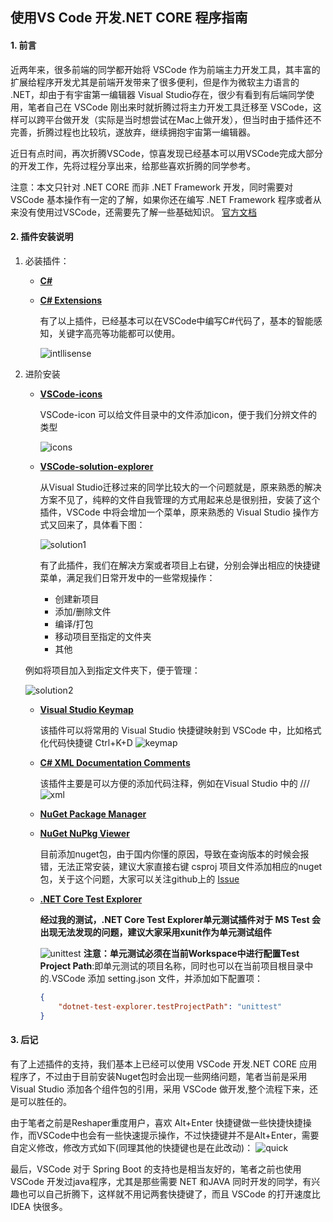 ## 使用VS Code 开发.NET CORE 程序指南

#### 1. 前言
近两年来，很多前端的同学都开始将 VSCode 作为前端主力开发工具，其丰富的扩展给程序开发尤其是前端开发带来了很多便利，但是作为微软主力语言的 .NET，却由于有宇宙第一编辑器 Visual Studio存在，很少有看到有后端同学使用，笔者自己在 VSCode 刚出来时就折腾过将主力开发工具迁移至 VSCode，这样可以跨平台做开发（实际是当时想尝试在Mac上做开发），但当时由于插件还不完善，折腾过程也比较坑，遂放弃，继续拥抱宇宙第一编辑器。

近日有点时间，再次折腾VSCode，惊喜发现已经基本可以用VSCode完成大部分的开发工作，先将过程分享出来，给那些喜欢折腾的同学参考。

注意：本文只针对 .NET CORE 而非 .NET Framework 开发，同时需要对 VSCode 基本操作有一定的了解，如果你还在编写 .NET Framework 程序或者从来没有使用过VSCode，还需要先了解一些基础知识。
[官方文档]( https://code.visualstudio.com/docs)

#### 2. 插件安装说明
1. 必装插件：
    + [**C#**](https://marketplace.visualstudio.com/items?itemName=ms-VSCode.csharp) 
    + [**C# Extensions**](https://marketplace.visualstudio.com/items?itemName=jchannon.csharpextensions)

        有了以上插件，已经基本可以在VSCode中编写C#代码了，基本的智能感知，关键字高亮等功能都可以使用。

        ![intllisense](https://raw.githubusercontent.com/xBoo/xboo.github.com/master/img//vc_IntlliSense.png)
    
2.  进阶安装
    + [**VSCode-icons**](https://marketplace.visualstudio.com/items?itemName=VSCode-icons-team.VSCode-icons)
    
        VSCode-icon 可以给文件目录中的文件添加icon，便于我们分辨文件的类型

        ![icons](https://raw.githubusercontent.com/xBoo/xboo.github.com/master/img//vc_icons.png)
    
    + [**VSCode-solution-explorer**](https://marketplace.visualstudio.com/items?itemName=fernandoescolar.VSCode-solution-explorer)
    
        从Visual Studio迁移过来的同学比较大的一个问题就是，原来熟悉的解决方案不见了，纯粹的文件自我管理的方式用起来总是很别扭，安装了这个插件，VSCode 中将会增加一个菜单，原来熟悉的 Visual Studio 操作方式又回来了，具体看下图：

        ![solution1](https://raw.githubusercontent.com/xBoo/xboo.github.com/master/img//vc_solution1.gif)

        有了此插件，我们在解决方案或者项目上右键，分别会弹出相应的快捷键菜单，满足我们日常开发中的一些常规操作：
        + 创建新项目
        + 添加/删除文件
        + 编译/打包
        + 移动项目至指定的文件夹
        + 其他

     例如将项目加入到指定文件夹下，便于管理：

     ![solution2](https://raw.githubusercontent.com/xBoo/xboo.github.com/master/img//vc_solution2.gif)

    + [**Visual Studio Keymap**](https://marketplace.visualstudio.com/items?itemName=ms-VSCode.vs-keybindings)

        该插件可以将常用的 Visual Studio 快捷键映射到 VSCode 中，比如格式化代码快捷键 Ctrl+K+D
        ![keymap](https://raw.githubusercontent.com/xBoo/xboo.github.com/master/img//vc_keymap.gif)
    
    + [**C# XML Documentation Comments**](https://marketplace.visualstudio.com/items?itemName=k--kato.docomment)

        该插件主要是可以方便的添加代码注释，例如在Visual Studio 中的 ///
        ![xml](https://raw.githubusercontent.com/xBoo/xboo.github.com/master/img//vc_xml.gif)

    + [**NuGet Package Manager**](https://marketplace.visualstudio.com/items?itemName=jmrog.VSCode-nuget-package-manager)  
    + [**NuGet NuPkg Viewer**](https://marketplace.visualstudio.com/items?itemName=eridem.VSCode-nupkg)  

        目前添加nuget包，由于国内你懂的原因，导致在查询版本的时候会报错，无法正常安装，建议大家直接右键 csproj 项目文件添加相应的nuget包，关于这个问题，大家可以关注github上的 [Issue](https://github.com/jmrog/VSCode-nuget-package-manager/issues/38)

    + [**.NET Core Test Explorer**](https://marketplace.visualstudio.com/items?itemName=formulahendry.dotnet-test-explorer)

        **经过我的测试，.NET Core Test Explorer单元测试插件对于 MS Test 会出现无法发现的问题，建议大家采用xunit作为单元测试组件**
        
        ![unittest](https://raw.githubusercontent.com/xBoo/xboo.github.com/master/img//vc_unittest.gif)
        **注意：单元测试必须在当前Workspace中进行配置Test Project Path**:即单元测试的项目名称，同时也可以在当前项目根目录中的.VSCode 添加 setting.json 文件，并添加如下配置项：
        ``` json
        {
            "dotnet-test-explorer.testProjectPath": "unittest"
        }
        ```

#### 3. 后记
有了上述插件的支持，我们基本上已经可以使用 VSCode 开发.NET CORE 应用程序了，不过由于目前安装Nuget包时会出现一些网络问题，笔者当前是采用 Visual Studio 添加各个组件包的引用，采用 VSCode 做开发,整个流程下来，还是可以胜任的。

由于笔者之前是Reshaper重度用户，喜欢 Alt+Enter 快捷键做一些快捷快捷操作，而VSCode中也会有一些快速提示操作，不过快捷键并不是Alt+Enter，需要自定义修改，修改方式如下(同理其他的快捷键也是在此改动)：
    ![quick](https://raw.githubusercontent.com/xBoo/xboo.github.com/master/img//vc_quick.gif)

最后，VSCode 对于 Spring Boot 的支持也是相当友好的，笔者之前也使用 VSCode 开发过java程序，尤其是那些需要 NET 和JAVA 同时开发的同学，有兴趣也可以自己折腾下，这样就不用记两套快捷键了，而且 VSCode 的打开速度比 IDEA 快很多。